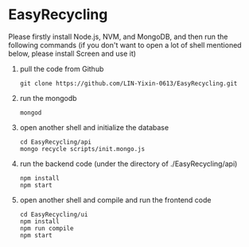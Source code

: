 # EasyRecycling

Please firstly install Node.js, NVM, and MongoDB, and then run the following commands (if you don't want to open a lot of shell mentioned below, please install Screen and use it)

1. pull the code from Github

   ```
   git clone https://github.com/LIN-Yixin-0613/EasyRecycling.git
   ```

2. run the mongodb

   ```shell
   mongod
   ```

3. open another shell and initialize the database

   ```shell
   cd EasyRecycling/api
   mongo recycle scripts/init.mongo.js
   ```

4. run the backend code (under the directory of ./EasyRecycling/api)

   ```
   npm install
   npm start
   ```

5. open another shell and compile and run the frontend code

   ```
   cd EasyRecycling/ui
   npm install
   npm run compile
   npm start
   ```

